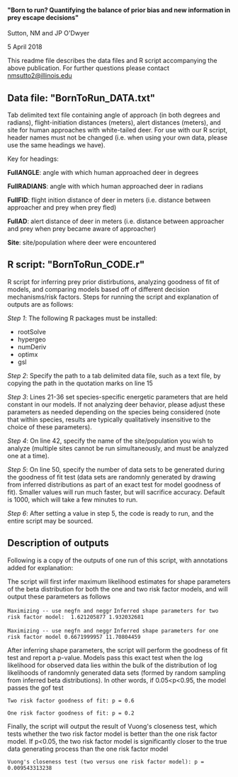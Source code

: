 #### "Born to run? Quantifying the balance of prior bias and new information in prey escape decisions"

Sutton, NM and JP O'Dwyer

5 April 2018

This readme file describes the data files and R script accompanying the above publication. For further questions please contact nmsutto2@illinois.edu

## Data file: "BornToRun_DATA.txt"

Tab delimited text file containing angle of approach (in both degrees and radians), flight-initiation distances (meters), alert distances (meters), and site for human approaches with white-tailed deer. For use with our R script, header names must not be changed (i.e. when using your own data, please use the same headings we have).

Key for headings:

**FullANGLE**: angle with which human approached deer in degrees

**FullRADIANS**: angle with which human approached deer in radians

**FullFID**: flight inition distance of deer in meters (i.e. distance between approacher and prey when prey fled)

**FullAD**: alert distance of deer in meters (i.e. distance between approacher and prey when prey became aware of approacher)

**Site**: site/population where deer were encountered

## R script: "BornToRun_CODE.r"

R script for inferring prey prior distirbutions, analyzing goodness of fit of models, and comparing models based off of different decision mechanisms/risk factors. Steps for running the script and explanation of outputs are as follows:

*Step 1*: The following R packages must be installed:

* rootSolve
* hypergeo
* numDeriv
* optimx
* gsl

*Step 2*: Specify the path to a tab delimited data file, such as a text file, by copying the path in the quotation marks on line 15

*Step 3*: Lines 21-36 set species-specific energetic parameters that are held constant in our models. If not analyzing deer behavior,
	please adjust these parameters as needed depending on the species being considered (note that within species, results are typically
	qualitatively insensitive to the choice of these parameters).

*Step 4*: On line 42, specify the name of the site/population you wish to analyze (multiple sites cannot be run simultaneously,
	and must be analyzed one at a time).

*Step 5*: On line 50, specify the number of data sets to be generated during the goodness of fit test (data sets are randomnly
	generated by drawing from inferred distributions as part of an exact test for model goodness of fit). Smaller values will run
	much faster, but will sacrifice accuracy. Default is 1000, which will take a few minutes to run.

*Step 6*: After setting a value in step 5, the code is ready to run, and the entire script may be sourced.

## Description of outputs

Following is a copy of the outputs of one run of this script, with annotations added for explanation:

The script will first infer maximum likelihood estimates for shape parameters of the beta distribution for both the one and two risk factor models, and will output these parameters as follows

`Maximizing -- use negfn and neggr`
`Inferred shape parameters for two risk factor model:  1.621205877 1.932032681`

`Maximizing -- use negfn and neggr`
`Inferred shape parameters for one risk factor model 0.6671999957 11.70804459 `


After inferring shape parameters, the script will perform the goodness of fit test and report a p-value. Models pass this exact test when the log likelihood for observed data lies within the bulk of the distribution of log likelihoods of randomnly generated data sets (formed by random sampling from inferred beta distributions). In other words, if 0.05<p<0.95, the model passes the gof test

`Two risk factor goodness of fit: p = 0.6`

`One risk factor goodness of fit: p = 0.2`


Finally, the script will output the result of Vuong's closeness test, which tests whether the two risk factor model is better than the one risk factor model. If p<0.05, the two risk factor model is significantly closer to the true data generating process than the one risk factor model

`Vuong's closeness test (two versus one risk factor model): p = 0.009543313238`
